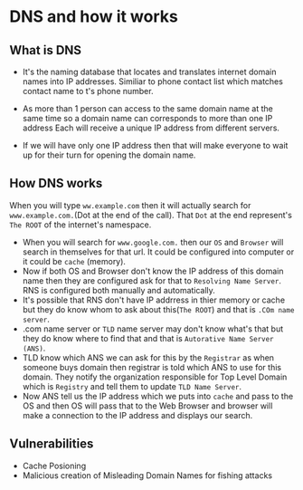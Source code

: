 # DNS and how it works

## What is DNS

- It's the naming database that locates and translates internet domain names into IP addresses. Similiar to phone contact list which matches contact name to t's phone number.

- As more than 1 person can access to the same domain name at the same time so a domain name can corresponds to more than one IP address Each will receive a unique IP address from different servers.

- If we will have only one IP address then that will make everyone to wait up for their turn for opening the domain name.

## How DNS works

When you will type `ww.example.com` then it will actually search for `www.example.com.`(Dot at the end of the call). That `Dot` at the end represent's `The ROOT` of the internet's namespace.

- When you will search for `www.google.com.` then our `OS` and `Browser` will search in themselves for that url. It could be configured into computer or it could be `cache` (memory).
- Now if both OS and Browser don't know the IP address of this domain name then they are configured ask for that to `Resolving Name Server`. RNS is configured both manually and automatically.
- It's possible that RNS don't have IP addrress in thier memory or cache but they do know whom to ask about this(`The ROOT`) and that is `.COm name server`.
- .com name server or `TLD` name server may don't know what's that but they do know where to find that and that is `Autorative Name Server (ANS)`.
- TLD know which ANS we can ask for this by the `Registrar` as when someone buys domain then registrar is told which ANS to use for this domain. They notify the organization responsible for Top Level Domain which is `Registry`  and tell them to update `TLD Name Server`.
- Now ANS tell us the IP address which we puts into `cache` and pass to the OS and then OS will pass that to the Web Browser and browser will make a connection to the  IP address and displays our search.
## Vulnerabilities

- Cache Posioning
- Malicious creation of Misleading Domain Names for fishing attacks
